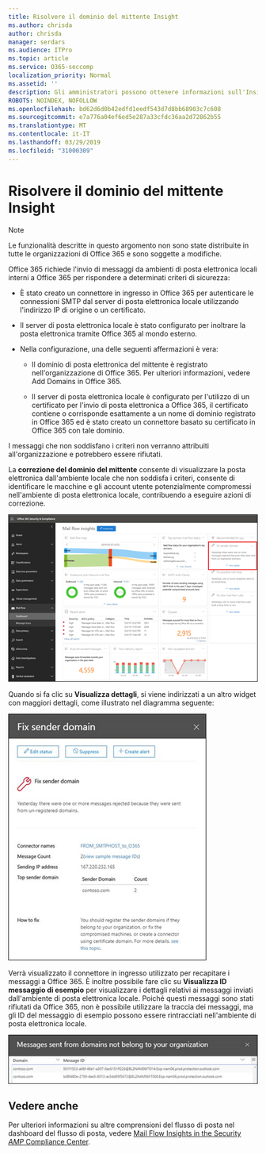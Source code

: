 ```yaml
---
title: Risolvere il dominio del mittente Insight
ms.author: chrisda
author: chrisda
manager: serdars
ms.audience: ITPro
ms.topic: article
ms.service: O365-seccomp
localization_priority: Normal
ms.assetid: ''
description: Gli amministratori possono ottenere informazioni sull'Insight del dominio del mittente Fix nel dashboard del flusso di posta nel centro sicurezza & Compliance.
ROBOTS: NOINDEX, NOFOLLOW
ms.openlocfilehash: bd62d6d0b42edfd1eedf543d7d8bb68903c7c608
ms.sourcegitcommit: e7a776a04ef6ed5e287a33cfdc36aa2d72862b55
ms.translationtype: MT
ms.contentlocale: it-IT
ms.lasthandoff: 03/29/2019
ms.locfileid: "31000309"
---
```

# <a name="fix-sender-domain-insight"></a>Risolvere il dominio del mittente Insight

> [!NOTE]
> Le funzionalità descritte in questo argomento non sono state distribuite in tutte le organizzazioni di Office 365 e sono soggette a modifiche.

Office 365 richiede l'invio di messaggi da ambienti di posta elettronica locali interni a Office 365 per rispondere a determinati criteri di sicurezza:

- È stato creato un connettore in ingresso in Office 365 per autenticare le connessioni SMTP dal server di posta elettronica locale utilizzando l'indirizzo IP di origine o un certificato.

- Il server di posta elettronica locale è stato configurato per inoltrare la posta elettronica tramite Office 365 al mondo esterno.

- Nella configurazione, una delle seguenti affermazioni è vera:

  - Il dominio di posta elettronica del mittente è registrato nell'organizzazione di Office 365. Per ulteriori informazioni, vedere Add Domains in Office 365.

  - Il server di posta elettronica locale è configurato per l'utilizzo di un certificato per l'invio di posta elettronica a Office 365, il certificato contiene o corrisponde esattamente a un nome di dominio registrato in Office 365 ed è stato creato un connettore basato su certificato in Office 365 con tale dominio. 

I messaggi che non soddisfano i criteri non verranno attribuiti all'organizzazione e potrebbero essere rifiutati.

La **correzione del dominio del mittente** consente di visualizzare la posta elettronica dall'ambiente locale che non soddisfa i criteri, consente di identificare le macchine e gli account utente potenzialmente compromessi nell'ambiente di posta elettronica locale, contribuendo a eseguire azioni di correzione.

![L'Insight del dominio del mittente Fix nel dashboard del flusso di posta nel centro sicurezza & Compliance](media/sender-domain-insight-selected.png)

Quando si fa clic su **Visualizza dettagli**, si viene indirizzati a un altro widget con maggiori dettagli, come illustrato nel diagramma seguente:

![Il widget dettagli nell'Insight del dominio del mittente FIX](media/sender-domain-view-details.png)

Verrà visualizzato il connettore in ingresso utilizzato per recapitare i messaggi a Office 365. È inoltre possibile fare clic su **Visualizza ID messaggio di esempio** per visualizzare i dettagli relativi ai messaggi inviati dall'ambiente di posta elettronica locale. Poiché questi messaggi sono stati rifiutati da Office 365, non è possibile utilizzare la traccia dei messaggi, ma gli ID del messaggio di esempio possono essere rintracciati nell'ambiente di posta elettronica locale.

![Visualizzare gli ID dei messaggi di esempio nell'Insight del dominio del mittente FIX](media/sender-domain-view-sample-message-ids.png)

## <a name="see-also"></a>Vedere anche

Per ulteriori informazioni su altre comprensioni del flusso di posta nel dashboard del flusso di posta, vedere [Mail Flow Insights in the Security _AMP_ Compliance Center](mail-flow-insights-v2.md).
